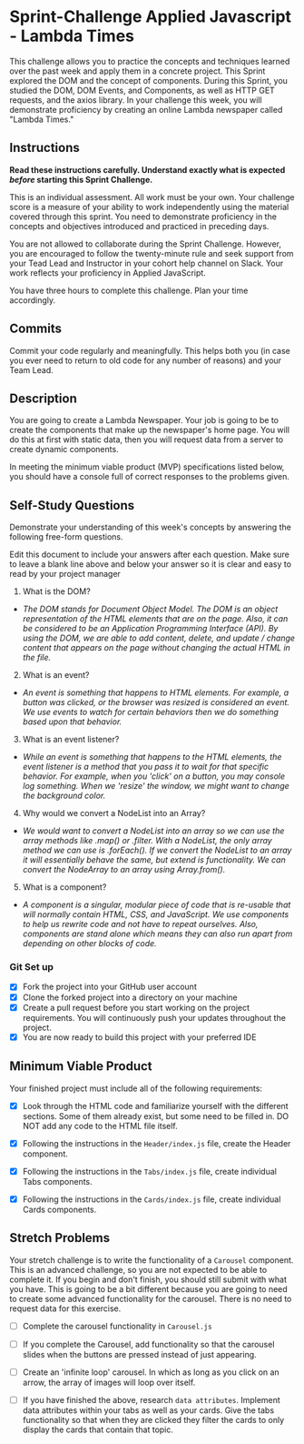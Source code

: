 # Sprint-Challenge Applied Javascript - Lambda Times

This challenge allows you to practice the concepts and techniques learned over the past week and apply them in a concrete project. This Sprint explored the DOM and the concept of components. During this Sprint, you studied the DOM, DOM Events, and Components, as well as HTTP GET requests, and the axios library. In your challenge this week, you will demonstrate proficiency by creating an online Lambda newspaper called "Lambda Times."

## Instructions

**Read these instructions carefully. Understand exactly what is expected _before_ starting this Sprint Challenge.**

This is an individual assessment. All work must be your own. Your challenge score is a measure of your ability to work independently using the material covered through this sprint. You need to demonstrate proficiency in the concepts and objectives introduced and practiced in preceding days.

You are not allowed to collaborate during the Sprint Challenge. However, you are encouraged to follow the twenty-minute rule and seek support from your Tead Lead and Instructor in your cohort help channel on Slack. Your work reflects your proficiency in Applied JavaScript.

You have three hours to complete this challenge. Plan your time accordingly.

## Commits

Commit your code regularly and meaningfully. This helps both you (in case you ever need to return to old code for any number of reasons) and your Team Lead.

## Description

You are going to create a Lambda Newspaper. Your job is going to be to create the components that make up the newspaper's home page. You will do this at first with static data, then you will request data from a server to create dynamic components.

In meeting the minimum viable product (MVP) specifications listed below, you should have a console full of correct responses to the problems given.

## Self-Study Questions

Demonstrate your understanding of this week's concepts by answering the following free-form questions.

Edit this document to include your answers after each question. Make sure to leave a blank line above and below your answer so it is clear and easy to read by your project manager

1. What is the DOM?

- _The DOM stands for Document Object Model. The DOM is an object representation of the HTML elements that are on the page. Also, it can be considered to be an Application Programming Interface (API). By using the DOM, we are able to add content, delete, and update / change content that appears on the page without changing the actual HTML in the file._

2. What is an event?

- _An event is something that happens to HTML elements. For example, a button was clicked, or the browser was resized is considered an event. We use events to watch for certain behaviors then we do something based upon that behavior._

3. What is an event listener?

- _While an event is something that happens to the HTML elements, the event listener is a method that you pass it to wait for that specific behavior. For example, when you 'click' on a button, you may console log something. When we 'resize' the window, we might want to change the background color._

4. Why would we convert a NodeList into an Array?

- _We would want to convert a NodeList into an array so we can use the array methods like .map() or .filter. With a NodeList, the only array method we can use is .forEach(). If we convert the NodeList to an array it will essentially behave the same, but extend is functionality. We can convert the NodeArray to an array using Array.from()._

5. What is a component?

- _A component is a singular, modular piece of code that is re-usable that will normally contain HTML, CSS, and JavaScript. We use components to help us rewrite code and not have to repeat ourselves. Also, components are stand alone which means they can also run apart from depending on other blocks of code._

### Git Set up

- [x] Fork the project into your GitHub user account
- [x] Clone the forked project into a directory on your machine
- [x] Create a pull request before you start working on the project requirements. You will continuously push your updates throughout the project.
- [x] You are now ready to build this project with your preferred IDE

## Minimum Viable Product

Your finished project must include all of the following requirements:

- [x] Look through the HTML code and familiarize yourself with the different sections. Some of them already exist, but some need to be filled in. DO NOT add any code to the HTML file itself.

- [x] Following the instructions in the `Header/index.js` file, create the Header component.

- [x] Following the instructions in the `Tabs/index.js` file, create individual Tabs components.

- [x] Following the instructions in the `Cards/index.js` file, create individual Cards components.

## Stretch Problems

Your stretch challenge is to write the functionality of a `Carousel` component. This is an advanced challenge, so you are not expected to be able to complete it. If you begin and don't finish, you should still submit with what you have. This is going to be a bit different because you are going to need to create some advanced functionality for the carousel. There is no need to request data for this exercise.

- [ ] Complete the carousel functionality in `Carousel.js`

- [ ] If you complete the Carousel, add functionality so that the carousel slides when the buttons are pressed instead of just appearing.

- [ ] Create an 'infinite loop' carousel. In which as long as you click on an arrow, the array of images will loop over itself.

- [ ] If you have finished the above, research `data attributes`. Implement data attributes within your tabs as well as your cards. Give the tabs functionality so that when they are clicked they filter the cards to only display the cards that contain that topic.
